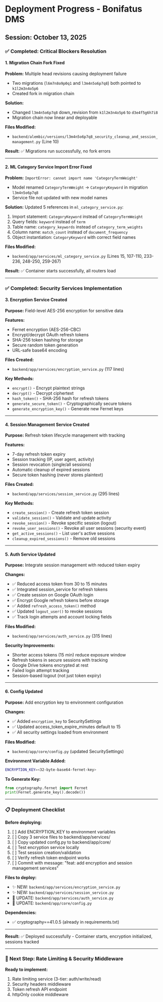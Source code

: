# Deployment Progress - Bonifatus DMS

## Session: October 13, 2025

### ✅ Completed: Critical Blockers Resolution

#### 1. Migration Chain Fork Fixed
**Problem:** Multiple head revisions causing deployment failure
- Two migrations (`l6m7n8o9p0q1` and `l3m4n5o6p7q8`) both pointed to `k1l2m3n4o5p6`
- Created fork in migration chain

**Solution:**
- Changed `l3m4n5o6p7q8` down_revision from `k1l2m3n4o5p6` to `d3e4f5g6h7i8`
- Migration chain now linear and deployable

**Files Modified:** 
- `backend/alembic/versions/l3m4n5o6p7q8_security_cleanup_and_session_management.py` (Line 10)

**Result:** ✅ Migrations run successfully, no fork errors

---

#### 2. ML Category Service Import Error Fixed
**Problem:** `ImportError: cannot import name 'CategoryTermWeight'`
- Model renamed `CategoryTermWeight` → `CategoryKeyword` in migration `l3m4n5o6p7q8`
- Service file not updated with new model names

**Solution:** Updated 5 references in `ml_category_service.py`:
1. Import statement: `CategoryKeyword` instead of `CategoryTermWeight`
2. Query fields: `keyword` instead of `term`
3. Table name: `category_keywords` instead of `category_term_weights`
4. Column name: `match_count` instead of `document_frequency`
5. Object instantiation: `CategoryKeyword` with correct field names

**Files Modified:**
- `backend/app/services/ml_category_service.py` (Lines 15, 107-110, 233-236, 248-250, 259-267)

**Result:** ✅ Container starts successfully, all routers load

---

### ✅ Completed: Security Services Implementation

#### 3. Encryption Service Created
**Purpose:** Field-level AES-256 encryption for sensitive data

**Features:**
- Fernet encryption (AES-256-CBC)
- Encrypt/decrypt OAuth refresh tokens
- SHA-256 token hashing for storage
- Secure random token generation
- URL-safe base64 encoding

**Files Created:**
- `backend/app/services/encryption_service.py` (117 lines)

**Key Methods:**
- `encrypt()` - Encrypt plaintext strings
- `decrypt()` - Decrypt ciphertext
- `hash_token()` - SHA-256 hash for refresh tokens
- `generate_secure_token()` - Cryptographically secure tokens
- `generate_encryption_key()` - Generate new Fernet keys

---

#### 4. Session Management Service Created
**Purpose:** Refresh token lifecycle management with tracking

**Features:**
- 7-day refresh token expiry
- Session tracking (IP, user agent, activity)
- Session revocation (single/all sessions)
- Automatic cleanup of expired sessions
- Secure token hashing (never stores plaintext)

**Files Created:**
- `backend/app/services/session_service.py` (295 lines)

**Key Methods:**
- `create_session()` - Create refresh token session
- `validate_session()` - Validate and update activity
- `revoke_session()` - Revoke specific session (logout)
- `revoke_user_sessions()` - Revoke all user sessions (security event)
- `get_active_sessions()` - List user's active sessions
- `cleanup_expired_sessions()` - Remove old sessions

---

#### 5. Auth Service Updated
**Purpose:** Integrate session management with reduced token expiry

**Changes:**
- ✅ Reduced access token from 30 to 15 minutes
- ✅ Integrated session_service for refresh tokens
- ✅ Create session on Google OAuth login
- ✅ Encrypt Google refresh tokens before storage
- ✅ Added `refresh_access_token()` method
- ✅ Updated `logout_user()` to revoke sessions
- ✅ Track login attempts and account locking fields

**Files Modified:**
- `backend/app/services/auth_service.py` (315 lines)

**Security Improvements:**
- Shorter access tokens (15 min) reduce exposure window
- Refresh tokens in secure sessions with tracking
- Google Drive tokens encrypted at rest
- Failed login attempt tracking
- Session-based logout (not just token expiry)

---

#### 6. Config Updated
**Purpose:** Add encryption key to environment configuration

**Changes:**
- ✅ Added `encryption_key` to SecuritySettings
- ✅ Updated access_token_expire_minutes default to 15
- ✅ All security settings loaded from environment

**Files Modified:**
- `backend/app/core/config.py` (updated SecuritySettings)

**Environment Variable Added:**
```bash
ENCRYPTION_KEY=<32-byte-base64-fernet-key>
```

**To Generate Key:**
```python
from cryptography.fernet import Fernet
print(Fernet.generate_key().decode())
```

---

### 📋 Deployment Checklist

**Before deploying:**
1. [ ] Add ENCRYPTION_KEY to environment variables
2. [ ] Copy 3 service files to backend/app/services/
3. [ ] Copy updated config.py to backend/app/core/
4. [ ] Test encryption service locally
5. [ ] Test session creation/validation
6. [ ] Verify refresh token endpoint works
7. [ ] Commit with message: "feat: add encryption and session management services"

**Files to deploy:**
- ✨ NEW: `backend/app/services/encryption_service.py`
- ✨ NEW: `backend/app/services/session_service.py`
- 🔧 UPDATE: `backend/app/services/auth_service.py`
- 🔧 UPDATE: `backend/app/core/config.py`

**Dependencies:**
- ✅ cryptography==41.0.5 (already in requirements.txt)

---

**Result:** ✅ Deployed successfully - Container starts, encryption initialized, sessions tracked

---

### 🎯 Next Step: Rate Limiting & Security Middleware

**Ready to implement:**
1. Rate limiting service (3-tier: auth/write/read)
2. Security headers middleware  
3. Token refresh API endpoint
4. httpOnly cookie middleware